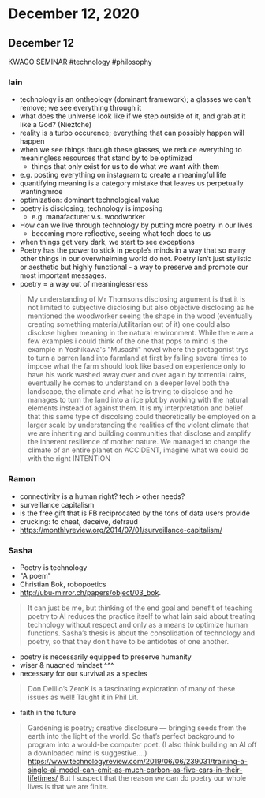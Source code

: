 # December 12, 2020
## December 12
KWAGO SEMINAR
#technology #philosophy 
### Iain
- technology is an ontheology (dominant framework); a glasses we can't remove; we see everything through it
- what does the universe look like if we step outside of it, and grab at it like a God? (Nieztche)
- reality is a turbo occurence; everything that can possibly happen will happen
- when we see things through these glasses, we reduce everything to meaningless resources that stand by to be optimized
	- things that only exist for us to do what we want with them
- e.g. posting everything on instagram to create a meaningful life
- quantifying meaning is a category mistake that leaves us perpetually wantingmroe
- optimization: dominant technological value
- poetry is disclosing, technology is imposing
	- e.g. manafacturer v.s. woodworker
- How can we live through technology by putting more poetry in our lives
	- becoming more reflective, seeing what tech does to us
- when things get very dark, we start to see exceptions
- Poetry has the power to stick in people’s minds in a way that so many other things in our overwhelming world do not. Poetry isn’t just stylistic or aesthetic but highly functional - a way to preserve and promote our most important messages.
- poetry = a way out of meaninglessness
> My understanding of Mr Thomsons disclosing argument is that it is not limited to subjective disclosing but also objective disclosing as he mentioned the woodworker seeing the shape in the wood (eventually creating something material/utilitarian out of it) one could also disclose higher meaning in the natural environment. While there are a few examples i could think of the one that pops to mind is the example in Yoshikawa's "Musashi" novel where the protagonist trys to turn a barren land into farmland at first by failing several times to impose what the farm should look like based on experience only to have his work washed away over and over again by torrential rains, eventually he comes to understand on a deeper level both the landscape, the climate and what he is trying to disclose and he manages to turn the land into a rice plot by working with the natural elements instead of against them. It is my interpretation and belief that this same type of discolsing could theoretically be employed on a larger scale by understanding the realities of the violent climate that we are inheriting and building communities that disclose and amplify the inherent resilience of mother nature.
> We managed to change the climate of an entire planet on ACCIDENT, imagine what we could do with the right INTENTION
### Ramon
- connectivity is a human right? tech > other needs?
- surveillance capitalism
- is the free gift that is FB reciprocated by the tons of data users provide
- crucking: to cheat, deceive, defraud
- https://monthlyreview.org/2014/07/01/surveillance-capitalism/
### Sasha
- Poetry is technology
- "A poem"
- Christian Bok, robopoetics
- http://ubu-mirror.ch/papers/object/03_bok.
> It can just be me, but thinking of the end goal and benefit of teaching poetry to AI reduces the practice itself to what Iain said about treating technology without respect and only as a means to optimize human functions. Sasha’s thesis is about the consolidation of technology and poetry, so that they don’t have to be antidotes of one another.
-  poetry is necessarily equipped to preserve humanity
-  wiser & nuacned mindset ^^^
-  necessary for our survival as a species
> Don Delillo’s ZeroK is a fascinating exploration of many of these issues as well!  Taught it in Phil Lit.
- faith in the future
> Gardening is poetry; creative disclosure — bringing seeds from the earth into the light of the world.  So that’s perfect background to program into a would-be computer poet.  (I also think building an AI off a downloaded mind is suggestive….)
https://www.technologyreview.com/2019/06/06/239031/training-a-single-ai-model-can-emit-as-much-carbon-as-five-cars-in-their-lifetimes/
>  But I suspect that the reason *we* can do poetry our whole lives is that we are finite.


